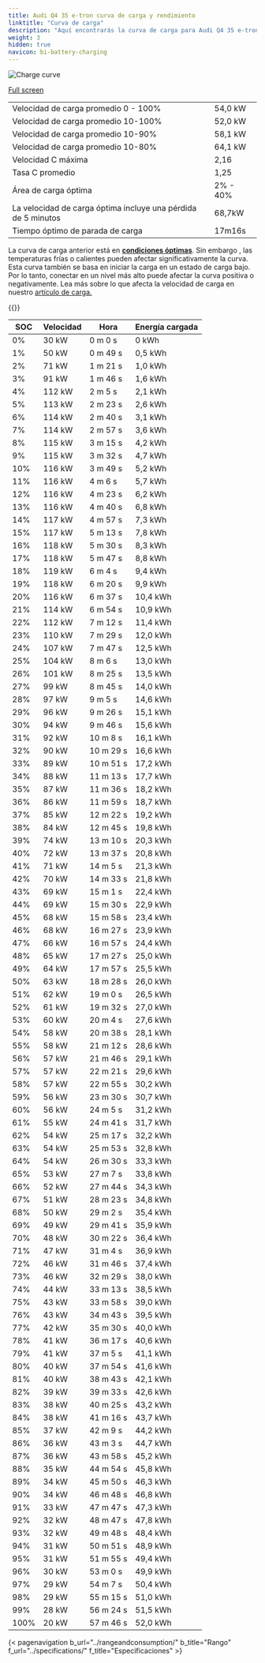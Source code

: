 ```yaml
---
title: Audi Q4 35 e-tron curva de carga y rendimiento
linktitle: "Curva de carga"
description: "Aquí encontrarás la curva de carga para Audi Q4 35 e-tron."
weight: 3
hidden: true
navicon: bi-battery-charging
---
```

<!-- markdownlint-disable MD033 -->
<img src="/images/models/audi/q4_e-tron/q4_35_e-tron/chargingcurve.svg" alt="Charge curve" class="img-fluid">

[Full screen](/images/models/audi/q4_e-tron/q4_35_e-tron/chargingcurve.svg)


<table class="table table-striped border">
<tbody>
<tr>
<td>Velocidad de carga promedio 0 - 100%</td><td>54,0 kW</td>
</tr>
<tr>
<td>Velocidad de carga promedio 10-100%</td><td>52,0 kW</td>
</tr>
<tr>
<td>Velocidad de carga promedio 10-90%</td><td>58,1 kW</td>
</tr>
<tr>
<td>Velocidad de carga promedio 10-80%</td><td>64,1 kW</td>
</tr>
<tr>
<td>Velocidad C máxima</td><td>2,16</td>
</tr>
<tr>
<td>Tasa C promedio</td><td>1,25</td>
</tr>
<tr>
<td>Área de carga óptima</td><td>2% - 40%</td>
</tr>
<tr>
<td>La velocidad de carga óptima incluye una pérdida de 5 minutos</td><td>68,7kW</td>
</tr>
<tr>
<td>Tiempo óptimo de parada de carga</td><td>17m16s</td>
</tr>
</tbody>
</table>


La curva de carga anterior está en **[condiciones óptimas](../../../../../technology/battery/charging/#temperatura)**. Sin embargo , las temperaturas frías o calientes pueden afectar significativamente la curva. Esta curva también se basa en iniciar la carga en un estado de carga bajo. Por lo tanto, conectar en un nivel más alto puede afectar la curva positiva o negativamente. Lea más sobre lo que afecta la velocidad de carga en nuestro [artículo de carga.](../../../../../technology/battery/charging/)


{{<evkxdisplayaddarticle />}}
<table class="table table-striped border">
<thead>
<tr><th>SOC</th><th>Velocidad</th><th>Hora</th><th>Energía cargada</th></tr>
</thead>
<tbody>
<tr>
<td>0%</td><td>30 kW</td><td> 0 m 0 s </td><td>0 kWh </td>
</tr>
<tr>
<td>1%</td><td>50 kW</td><td> 0 m 49 s </td><td>0,5 kWh </td>
</tr>
<tr>
<td>2%</td><td>71 kW</td><td> 1 m 21 s </td><td>1,0 kWh </td>
</tr>
<tr>
<td>3%</td><td>91 kW</td><td> 1 m 46 s </td><td>1,6 kWh </td>
</tr>
<tr>
<td>4%</td><td>112 kW</td><td> 2 m 5 s </td><td>2,1 kWh </td>
</tr>
<tr>
<td>5%</td><td>113 kW</td><td> 2 m 23 s </td><td>2,6 kWh </td>
</tr>
<tr>
<td>6%</td><td>114 kW</td><td> 2 m 40 s </td><td>3,1 kWh </td>
</tr>
<tr>
<td>7%</td><td>114 kW</td><td> 2 m 57 s </td><td>3,6 kWh </td>
</tr>
<tr>
<td>8%</td><td>115 kW</td><td> 3 m 15 s </td><td>4,2 kWh </td>
</tr>
<tr>
<td>9%</td><td>115 kW</td><td> 3 m 32 s </td><td>4,7 kWh </td>
</tr>
<tr>
<td>10%</td><td>116 kW</td><td> 3 m 49 s </td><td>5,2 kWh </td>
</tr>
<tr>
<td>11%</td><td>116 kW</td><td> 4 m 6 s </td><td>5,7 kWh </td>
</tr>
<tr>
<td>12%</td><td>116 kW</td><td> 4 m 23 s </td><td>6,2 kWh </td>
</tr>
<tr>
<td>13%</td><td>116 kW</td><td> 4 m 40 s </td><td>6,8 kWh </td>
</tr>
<tr>
<td>14%</td><td>117 kW</td><td> 4 m 57 s </td><td>7,3 kWh </td>
</tr>
<tr>
<td>15%</td><td>117 kW</td><td> 5 m 13 s </td><td>7,8 kWh </td>
</tr>
<tr>
<td>16%</td><td>118 kW</td><td> 5 m 30 s </td><td>8,3 kWh </td>
</tr>
<tr>
<td>17%</td><td>118 kW</td><td> 5 m 47 s </td><td>8,8 kWh </td>
</tr>
<tr>
<td>18%</td><td>119 kW</td><td> 6 m 4 s </td><td>9,4 kWh </td>
</tr>
<tr>
<td>19%</td><td>118 kW</td><td> 6 m 20 s </td><td>9,9 kWh </td>
</tr>
<tr>
<td>20%</td><td>116 kW</td><td> 6 m 37 s </td><td>10,4 kWh </td>
</tr>
<tr>
<td>21%</td><td>114 kW</td><td> 6 m 54 s </td><td>10,9 kWh </td>
</tr>
<tr>
<td>22%</td><td>112 kW</td><td> 7 m 12 s </td><td>11,4 kWh </td>
</tr>
<tr>
<td>23%</td><td>110 kW</td><td> 7 m 29 s </td><td>12,0 kWh </td>
</tr>
<tr>
<td>24%</td><td>107 kW</td><td> 7 m 47 s </td><td>12,5 kWh </td>
</tr>
<tr>
<td>25%</td><td>104 kW</td><td> 8 m 6 s </td><td>13,0 kWh </td>
</tr>
<tr>
<td>26%</td><td>101 kW</td><td> 8 m 25 s </td><td>13,5 kWh </td>
</tr>
<tr>
<td>27%</td><td>99 kW</td><td> 8 m 45 s </td><td>14,0 kWh </td>
</tr>
<tr>
<td>28%</td><td>97 kW</td><td> 9 m 5 s </td><td>14,6 kWh </td>
</tr>
<tr>
<td>29%</td><td>96 kW</td><td> 9 m 26 s </td><td>15,1 kWh </td>
</tr>
<tr>
<td>30%</td><td>94 kW</td><td> 9 m 46 s </td><td>15,6 kWh </td>
</tr>
<tr>
<td>31%</td><td>92 kW</td><td> 10 m 8 s </td><td>16,1 kWh </td>
</tr>
<tr>
<td>32%</td><td>90 kW</td><td> 10 m 29 s </td><td>16,6 kWh </td>
</tr>
<tr>
<td>33%</td><td>89 kW</td><td> 10 m 51 s </td><td>17,2 kWh </td>
</tr>
<tr>
<td>34%</td><td>88 kW</td><td> 11 m 13 s </td><td>17,7 kWh </td>
</tr>
<tr>
<td>35%</td><td>87 kW</td><td> 11 m 36 s </td><td>18,2 kWh </td>
</tr>
<tr>
<td>36%</td><td>86 kW</td><td> 11 m 59 s </td><td>18,7 kWh </td>
</tr>
<tr>
<td>37%</td><td>85 kW</td><td> 12 m 22 s </td><td>19,2 kWh </td>
</tr>
<tr>
<td>38%</td><td>84 kW</td><td> 12 m 45 s </td><td>19,8 kWh </td>
</tr>
<tr>
<td>39%</td><td>74 kW</td><td> 13 m 10 s </td><td>20,3 kWh </td>
</tr>
<tr>
<td>40%</td><td>72 kW</td><td> 13 m 37 s </td><td>20,8 kWh </td>
</tr>
<tr>
<td>41%</td><td>71 kW</td><td> 14 m 5 s </td><td>21,3 kWh </td>
</tr>
<tr>
<td>42%</td><td>70 kW</td><td> 14 m 33 s </td><td>21,8 kWh </td>
</tr>
<tr>
<td>43%</td><td>69 kW</td><td> 15 m 1 s </td><td>22,4 kWh </td>
</tr>
<tr>
<td>44%</td><td>69 kW</td><td> 15 m 30 s </td><td>22,9 kWh </td>
</tr>
<tr>
<td>45%</td><td>68 kW</td><td> 15 m 58 s </td><td>23,4 kWh </td>
</tr>
<tr>
<td>46%</td><td>68 kW</td><td> 16 m 27 s </td><td>23,9 kWh </td>
</tr>
<tr>
<td>47%</td><td>66 kW</td><td> 16 m 57 s </td><td>24,4 kWh </td>
</tr>
<tr>
<td>48%</td><td>65 kW</td><td> 17 m 27 s </td><td>25,0 kWh </td>
</tr>
<tr>
<td>49%</td><td>64 kW</td><td> 17 m 57 s </td><td>25,5 kWh </td>
</tr>
<tr>
<td>50%</td><td>63 kW</td><td> 18 m 28 s </td><td>26,0 kWh </td>
</tr>
<tr>
<td>51%</td><td>62 kW</td><td> 19 m 0 s </td><td>26,5 kWh </td>
</tr>
<tr>
<td>52%</td><td>61 kW</td><td> 19 m 32 s </td><td>27,0 kWh </td>
</tr>
<tr>
<td>53%</td><td>60 kW</td><td> 20 m 4 s </td><td>27,6 kWh </td>
</tr>
<tr>
<td>54%</td><td>58 kW</td><td> 20 m 38 s </td><td>28,1 kWh </td>
</tr>
<tr>
<td>55%</td><td>58 kW</td><td> 21 m 12 s </td><td>28,6 kWh </td>
</tr>
<tr>
<td>56%</td><td>57 kW</td><td> 21 m 46 s </td><td>29,1 kWh </td>
</tr>
<tr>
<td>57%</td><td>57 kW</td><td> 22 m 21 s </td><td>29,6 kWh </td>
</tr>
<tr>
<td>58%</td><td>57 kW</td><td> 22 m 55 s </td><td>30,2 kWh </td>
</tr>
<tr>
<td>59%</td><td>56 kW</td><td> 23 m 30 s </td><td>30,7 kWh </td>
</tr>
<tr>
<td>60%</td><td>56 kW</td><td> 24 m 5 s </td><td>31,2 kWh </td>
</tr>
<tr>
<td>61%</td><td>55 kW</td><td> 24 m 41 s </td><td>31,7 kWh </td>
</tr>
<tr>
<td>62%</td><td>54 kW</td><td> 25 m 17 s </td><td>32,2 kWh </td>
</tr>
<tr>
<td>63%</td><td>54 kW</td><td> 25 m 53 s </td><td>32,8 kWh </td>
</tr>
<tr>
<td>64%</td><td>54 kW</td><td> 26 m 30 s </td><td>33,3 kWh </td>
</tr>
<tr>
<td>65%</td><td>53 kW</td><td> 27 m 7 s </td><td>33,8 kWh </td>
</tr>
<tr>
<td>66%</td><td>52 kW</td><td> 27 m 44 s </td><td>34,3 kWh </td>
</tr>
<tr>
<td>67%</td><td>51 kW</td><td> 28 m 23 s </td><td>34,8 kWh </td>
</tr>
<tr>
<td>68%</td><td>50 kW</td><td> 29 m 2 s </td><td>35,4 kWh </td>
</tr>
<tr>
<td>69%</td><td>49 kW</td><td> 29 m 41 s </td><td>35,9 kWh </td>
</tr>
<tr>
<td>70%</td><td>48 kW</td><td> 30 m 22 s </td><td>36,4 kWh </td>
</tr>
<tr>
<td>71%</td><td>47 kW</td><td> 31 m 4 s </td><td>36,9 kWh </td>
</tr>
<tr>
<td>72%</td><td>46 kW</td><td> 31 m 46 s </td><td>37,4 kWh </td>
</tr>
<tr>
<td>73%</td><td>46 kW</td><td> 32 m 29 s </td><td>38,0 kWh </td>
</tr>
<tr>
<td>74%</td><td>44 kW</td><td> 33 m 13 s </td><td>38,5 kWh </td>
</tr>
<tr>
<td>75%</td><td>43 kW</td><td> 33 m 58 s </td><td>39,0 kWh </td>
</tr>
<tr>
<td>76%</td><td>43 kW</td><td> 34 m 43 s </td><td>39,5 kWh </td>
</tr>
<tr>
<td>77%</td><td>42 kW</td><td> 35 m 30 s </td><td>40,0 kWh </td>
</tr>
<tr>
<td>78%</td><td>41 kW</td><td> 36 m 17 s </td><td>40,6 kWh </td>
</tr>
<tr>
<td>79%</td><td>41 kW</td><td> 37 m 5 s </td><td>41,1 kWh </td>
</tr>
<tr>
<td>80%</td><td>40 kW</td><td> 37 m 54 s </td><td>41,6 kWh </td>
</tr>
<tr>
<td>81%</td><td>40 kW</td><td> 38 m 43 s </td><td>42,1 kWh </td>
</tr>
<tr>
<td>82%</td><td>39 kW</td><td> 39 m 33 s </td><td>42,6 kWh </td>
</tr>
<tr>
<td>83%</td><td>38 kW</td><td> 40 m 25 s </td><td>43,2 kWh </td>
</tr>
<tr>
<td>84%</td><td>38 kW</td><td> 41 m 16 s </td><td>43,7 kWh </td>
</tr>
<tr>
<td>85%</td><td>37 kW</td><td> 42 m 9 s </td><td>44,2 kWh </td>
</tr>
<tr>
<td>86%</td><td>36 kW</td><td> 43 m 3 s </td><td>44,7 kWh </td>
</tr>
<tr>
<td>87%</td><td>36 kW</td><td> 43 m 58 s </td><td>45,2 kWh </td>
</tr>
<tr>
<td>88%</td><td>35 kW</td><td> 44 m 54 s </td><td>45,8 kWh </td>
</tr>
<tr>
<td>89%</td><td>34 kW</td><td> 45 m 50 s </td><td>46,3 kWh </td>
</tr>
<tr>
<td>90%</td><td>34 kW</td><td> 46 m 48 s </td><td>46,8 kWh </td>
</tr>
<tr>
<td>91%</td><td>33 kW</td><td> 47 m 47 s </td><td>47,3 kWh </td>
</tr>
<tr>
<td>92%</td><td>32 kW</td><td> 48 m 47 s </td><td>47,8 kWh </td>
</tr>
<tr>
<td>93%</td><td>32 kW</td><td> 49 m 48 s </td><td>48,4 kWh </td>
</tr>
<tr>
<td>94%</td><td>31 kW</td><td> 50 m 51 s </td><td>48,9 kWh </td>
</tr>
<tr>
<td>95%</td><td>31 kW</td><td> 51 m 55 s </td><td>49,4 kWh </td>
</tr>
<tr>
<td>96%</td><td>30 kW</td><td> 53 m 0 s </td><td>49,9 kWh </td>
</tr>
<tr>
<td>97%</td><td>29 kW</td><td> 54 m 7 s </td><td>50,4 kWh </td>
</tr>
<tr>
<td>98%</td><td>29 kW</td><td> 55 m 15 s </td><td>51,0 kWh </td>
</tr>
<tr>
<td>99%</td><td>28 kW</td><td> 56 m 24 s </td><td>51,5 kWh </td>
</tr>
<tr>
<td>100%</td><td>20 kW</td><td> 57 m 46 s </td><td>52,0 kWh </td>
</tr>
</tbody>
</table>


{< pagenavigation b_url="../rangeandconsumption/" b_title="Rango" f_url="../specifications/" f_title="Especificaciones" >}
